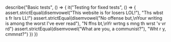 describe("Basic tests", () => {
  it("Testing for fixed tests", () => {
    assert.strictEqual(disemvowel("This website is for losers LOL!"), "Ths wbst s fr lsrs LL!")
    assert.strictEqual(disemvowel("No offense but,\nYour writing is among the worst I've ever read"), "N ffns bt,\nYr wrtng s mng th wrst 'v vr rd")
    assert.strictEqual(disemvowel("What are you, a communist?"), "Wht r y,  cmmnst?")
    })
  })